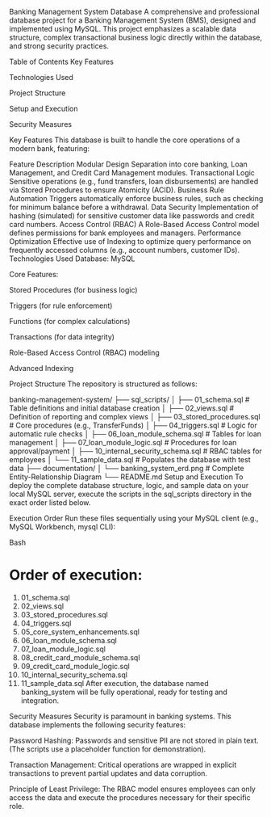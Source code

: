 Banking Management System Database
A comprehensive and professional database project for a Banking Management System (BMS), designed and implemented using MySQL. This project emphasizes a scalable data structure, complex transactional business logic directly within the database, and strong security practices.

Table of Contents
Key Features

Technologies Used

Project Structure

Setup and Execution

Security Measures

Key Features
This database is built to handle the core operations of a modern bank, featuring:

Feature	Description
Modular Design	Separation into core banking, Loan Management, and Credit Card Management modules.
Transactional Logic	Sensitive operations (e.g., fund transfers, loan disbursements) are handled via Stored Procedures to ensure Atomicity (ACID).
Business Rule Automation	Triggers automatically enforce business rules, such as checking for minimum balance before a withdrawal.
Data Security	Implementation of hashing (simulated) for sensitive customer data like passwords and credit card numbers.
Access Control (RBAC)	A Role-Based Access Control model defines permissions for bank employees and managers.
Performance Optimization	Effective use of Indexing to optimize query performance on frequently accessed columns (e.g., account numbers, customer IDs).
Technologies Used
Database: MySQL

Core Features:

Stored Procedures (for business logic)

Triggers (for rule enforcement)

Functions (for complex calculations)

Transactions (for data integrity)

Role-Based Access Control (RBAC) modeling

Advanced Indexing

Project Structure
The repository is structured as follows:

banking-management-system/
├── sql_scripts/
│   ├── 01_schema.sql                # Table definitions and initial database creation
│   ├── 02_views.sql                 # Definition of reporting and complex views
│   ├── 03_stored_procedures.sql     # Core procedures (e.g., TransferFunds)
│   ├── 04_triggers.sql              # Logic for automatic rule checks
│   ├── 06_loan_module_schema.sql    # Tables for loan management
│   ├── 07_loan_module_logic.sql     # Procedures for loan approval/payment
│   ├── 10_internal_security_schema.sql # RBAC tables for employees
│   └── 11_sample_data.sql           # Populates the database with test data
├── documentation/
│   └── banking_system_erd.png       # Complete Entity-Relationship Diagram
└── README.md
Setup and Execution
To deploy the complete database structure, logic, and sample data on your local MySQL server, execute the scripts in the sql_scripts directory in the exact order listed below.

Execution Order
Run these files sequentially using your MySQL client (e.g., MySQL Workbench, mysql CLI):

Bash

# Order of execution:

1. 01_schema.sql
2. 02_views.sql
3. 03_stored_procedures.sql
4. 04_triggers.sql
5. 05_core_system_enhancements.sql 
6. 06_loan_module_schema.sql
7. 07_loan_module_logic.sql
8. 08_credit_card_module_schema.sql
9. 09_credit_card_module_logic.sql
10. 10_internal_security_schema.sql
11. 11_sample_data.sql
After execution, the database named banking_system will be fully operational, ready for testing and integration.

Security Measures
Security is paramount in banking systems. This database implements the following security features:

Password Hashing: Passwords and sensitive PII are not stored in plain text. (The scripts use a placeholder function for demonstration).

Transaction Management: Critical operations are wrapped in explicit transactions to prevent partial updates and data corruption.

Principle of Least Privilege: The RBAC model ensures employees can only access the data and execute the procedures necessary for their specific role.


